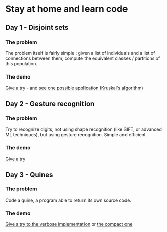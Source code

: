 # Stay at home and learn code
## Day 1 - Disjoint sets
### The problem
The problem itself is fairly simple : given a list of individuals and a list of connections between them, compute the equivalent classes / partitions of this population.

### The demo
[Give a try](https://dpamar.github.io/learncode/day1/index-ds.html) - and [see one possible application (Kruskal's algorithm)](https://dpamar.github.io/learncode/day1/index-kruskal.html)

## Day 2 - Gesture recognition
### The problem
Try to recognize digits, not using shape recognition (like SIFT, or advanced ML techniques), but using gesture recognition. Simple and efficient

### The demo
[Give a try](https://dpamar.github.io/learncode/day2/index-gesture.html)

## Day 3 - Quines
### The problem
Code a quine, a program able to return its own source code.

### The demo
[Give a try to the verbose implementation](https://dpamar.github.io/learncode/day3/index-quine-array.html) or [the compact one](https://dpamar.github.io/learncode/day3/index-quine-array.html)

